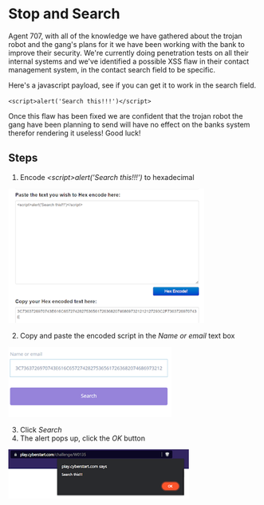 # Stop and Search
Agent 707, with all of the knowledge we have gathered about the trojan robot and the gang's plans for it we have been working with the bank to improve their security. We're currently doing penetration tests on all their internal systems and we've identified a possible XSS flaw in their contact management system, in the contact search field to be specific.

Here's a javascript payload, see if you can get it to work in the search field.

`<script>alert('Search this!!!')</script>`

Once this flaw has been fixed we are confident that the trojan robot the gang have been planning to send will have no effect on the banks system therefor rendering it useless! Good luck!

## Steps
1. Encode *\<script>alert('Search this!!!')</script>* to hexadecimal

![hexadecimal encoding](/assets/screenshots/hq-12-StopandSearch/step-1.png)

2. Copy and paste the encoded script in the *Name or email* text box

![script input](/assets/screenshots/hq-12-StopandSearch/step-2.png)

3. Click *Search*
1. The alert pops up, click the *OK* button

![alert popup](/assets/screenshots/hq-12-StopandSearch/step-3.png)